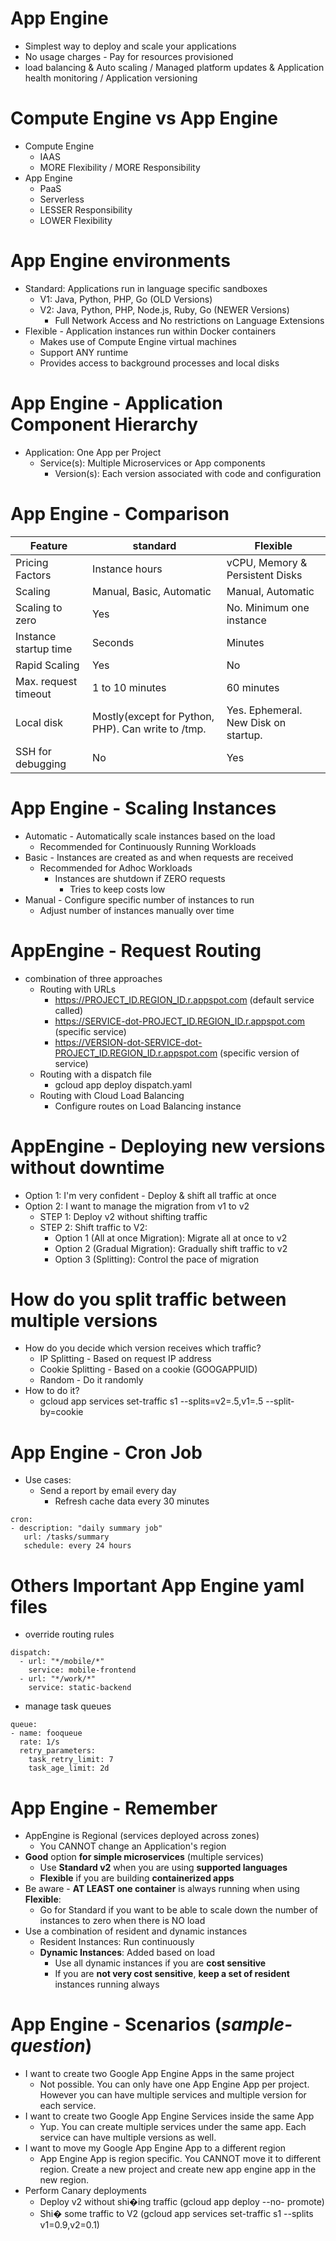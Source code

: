 # App Engine
- Simplest way to deploy and scale your applications
- No usage charges - Pay for resources provisioned
- load balancing & Auto scaling / Managed platform updates & Application health monitoring / Application versioning
# Compute Engine vs App Engine
- Compute Engine
  - IAAS
  - MORE Flexibility / MORE Responsibility 
- App Engine
  - PaaS
  - Serverless
  - LESSER Responsibility
  - LOWER Flexibility
# App Engine environments
- Standard: Applications run in language specific sandboxes
  - V1: Java, Python, PHP, Go (OLD Versions)
  - V2: Java, Python, PHP, Node.js, Ruby, Go (NEWER Versions)
    - Full Network Access and No restrictions on Language Extensions
- Flexible - Application instances run within Docker containers
  - Makes use of Compute Engine virtual machines
  - Support ANY runtime
  - Provides access to background processes and local disks
# App Engine - Application Component Hierarchy
- Application: One App per Project
  - Service(s): Multiple Microservices or App components
    - Version(s): Each version associated with code and configuration
# App Engine - Comparison
| Feature  | standard  | Flexible  |
| -------  | -------   | -------   |
| Pricing Factors | Instance hours | vCPU, Memory & Persistent Disks |
| Scaling | Manual, Basic, Automatic | Manual, Automatic |
| Scaling to zero | Yes | No. Minimum one instance |
| Instance startup time | Seconds | Minutes |
| Rapid Scaling | Yes | No |
| Max. request timeout | 1 to 10 minutes | 60 minutes |
| Local disk | Mostly(except for Python, PHP). Can write to /tmp. | Yes. Ephemeral. New Disk on startup. |
| SSH for debugging | No | Yes |
# App Engine - Scaling Instances
- Automatic - Automatically scale instances based on the load
  - Recommended for Continuously Running Workloads
- Basic - Instances are created as and when requests are received
  - Recommended for Adhoc Workloads
    - Instances are shutdown if ZERO requests
      - Tries to keep costs low
- Manual - Configure specific number of instances to run
  - Adjust number of instances manually over time
# AppEngine - Request Routing
- combination of three approaches
  - Routing with URLs
    - https://PROJECT_ID.REGION_ID.r.appspot.com (default service called)
    - https://SERVICE-dot-PROJECT_ID.REGION_ID.r.appspot.com (specific service)
    - https://VERSION-dot-SERVICE-dot-PROJECT_ID.REGION_ID.r.appspot.com (specific version of service)
  - Routing with a dispatch file
    - gcloud app deploy dispatch.yaml
  - Routing with Cloud Load Balancing
    - Configure routes on Load Balancing instance
# AppEngine - Deploying new versions without downtime
- Option 1: I'm very confident - Deploy & shift all traffic at once
- Option 2: I want to manage the migration from v1 to v2
  - STEP 1: Deploy v2 without shifting traffic
  - STEP 2: Shift traffic to V2:
    - Option 1 (All at once Migration): Migrate all at once to v2
    - Option 2 (Gradual Migration): Gradually shift traffic to v2
    - Option 3 (Splitting): Control the pace of migration
# How do you split traffic between multiple versions
- How do you decide which version receives which traffic?
  - IP Splitting - Based on request IP address
  - Cookie Splitting - Based on a cookie (GOOGAPPUID)
  - Random - Do it randomly
- How to do it?
  - gcloud app services set-traffic s1 --splits=v2=.5,v1=.5 --split- by=cookie
# App Engine - Cron Job
- Use cases:
  - Send a report by email every day
    - Refresh cache data every 30 minutes
```
cron:
- description: "daily summary job"
   url: /tasks/summary
   schedule: every 24 hours
```
# Others Important App Engine yaml files
- override routing rules
```
dispatch:
  - url: "*/mobile/*"
    service: mobile-frontend
  - url: "*/work/*"
    service: static-backend
```
- manage task queues
```
queue:
- name: fooqueue
  rate: 1/s
  retry_parameters:
    task_retry_limit: 7
    task_age_limit: 2d
```
# App Engine - **Remember**
- AppEngine is Regional (services deployed across zones)
  - You CANNOT change an Application's region
- **Good** option **for simple microservices** (multiple services)
  - Use **Standard v2** when you are using **supported languages**
  - **Flexible** if you are building **containerized apps**
- Be aware - **AT LEAST one container** is always running when using **Flexible**:
  - Go for Standard if you want to be able to scale down the number of instances to zero when there is NO load
- Use a combination of resident and dynamic instances
  - Resident Instances: Run continuously
  - **Dynamic Instances**: Added based on load
    - Use all dynamic instances if you are **cost sensitive**
    - If you are **not very cost sensitive**, **keep a set of resident** instances running always
# App Engine - Scenarios (*sample-question*)
- I want to create two Google App Engine Apps in the same project
  - Not possible. You can only have one App Engine App per project. However you can have multiple services and multiple version for each service.
- I want to create two Google App Engine Services inside the same App
  - Yup. You can create multiple services under the same app. Each service can have multiple versions as well.
- I want to move my Google App Engine App to a different region
  - App Engine App is region specific. You CANNOT move it to different region. Create a new project and create new app engine app in the new region.
- Perform Canary deployments
  - Deploy v2 without shi�ing traffic (gcloud app deploy --no- promote)
  - Shi� some traffic to V2 (gcloud app services set-traffic s1 --splits v1=0.9,v2=0.1)

